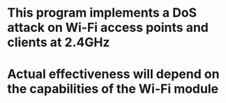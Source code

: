 # This program implements a DoS attack on Wi-Fi access points and clients at 2.4GHz
# Actual effectiveness will depend on the capabilities of the Wi-Fi module
